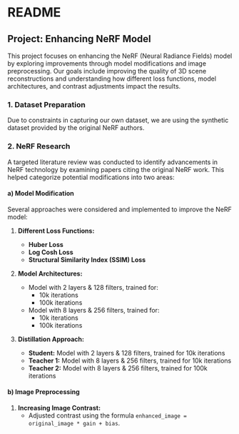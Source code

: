 # README

## Project: Enhancing NeRF Model

This project focuses on enhancing the NeRF (Neural Radiance Fields) model by exploring improvements through model modifications and image preprocessing. Our goals include improving the quality of 3D scene reconstructions and understanding how different loss functions, model architectures, and contrast adjustments impact the results.

### 1. Dataset Preparation

Due to constraints in capturing our own dataset, we are using the synthetic dataset provided by the original NeRF authors.

### 2. NeRF Research

A targeted literature review was conducted to identify advancements in NeRF technology by examining papers citing the original NeRF work. This helped categorize potential modifications into two areas:

#### a) Model Modification

Several approaches were considered and implemented to improve the NeRF model:

1. **Different Loss Functions:**

   - **Huber Loss**
   - **Log Cosh Loss**
   - **Structural Similarity Index (SSIM) Loss**

2. **Model Architectures:**

   - Model with 2 layers & 128 filters, trained for:
     - 10k iterations
     - 100k iterations
   - Model with 8 layers & 256 filters, trained for:
     - 10k iterations
     - 100k iterations

3. **Distillation Approach:**
   - **Student:** Model with 2 layers & 128 filters, trained for 10k iterations
   - **Teacher 1:** Model with 8 layers & 256 filters, trained for 10k iterations
   - **Teacher 2:** Model with 8 layers & 256 filters, trained for 100k iterations

#### b) Image Preprocessing

1. **Increasing Image Contrast:**
   - Adjusted contrast using the formula `enhanced_image = original_image * gain + bias`.
